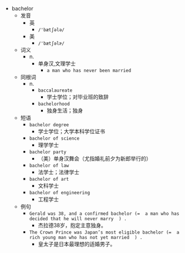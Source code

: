- bachelor
  - 发音
    - 英
      - `/'bætʃələ/`
    - 美
      - `/'bætʃəlɚ/`
  - 词义
    - n.
      - 单身汉,文理学士
        - `a man who has never been married`
  - 同根词
    - n.
      - `baccalaureate`
        - 学士学位；对毕业班的致辞
      - `bachelorhood`
        - 独身生活；独身
  - 短语
    - `bachelor degree`
      - 学士学位；大学本科学位证书 
    - `bachelor of science`
      - 理学学士 
    - `bachelor party`
      - （美）单身汉舞会（尤指婚礼前夕为新郎举行的） 
    - `bachelor of law`
      - 法学士；法律学士 
    - `bachelor of art`
      - 文科学士 
    - `bachelor of engineering`
      - 工程学士 
  - 例句
    - `Gerald was 38, and a confirmed bachelor (=  a man who has decided that he will never marry  ) .`
      - 杰拉德38岁，抱定主意独身。
    - `The Crown Prince was Japan’s most eligible bachelor (=  a rich young man who has not yet married  ) .`
      - 皇太子是日本最理想的适婚男子。

